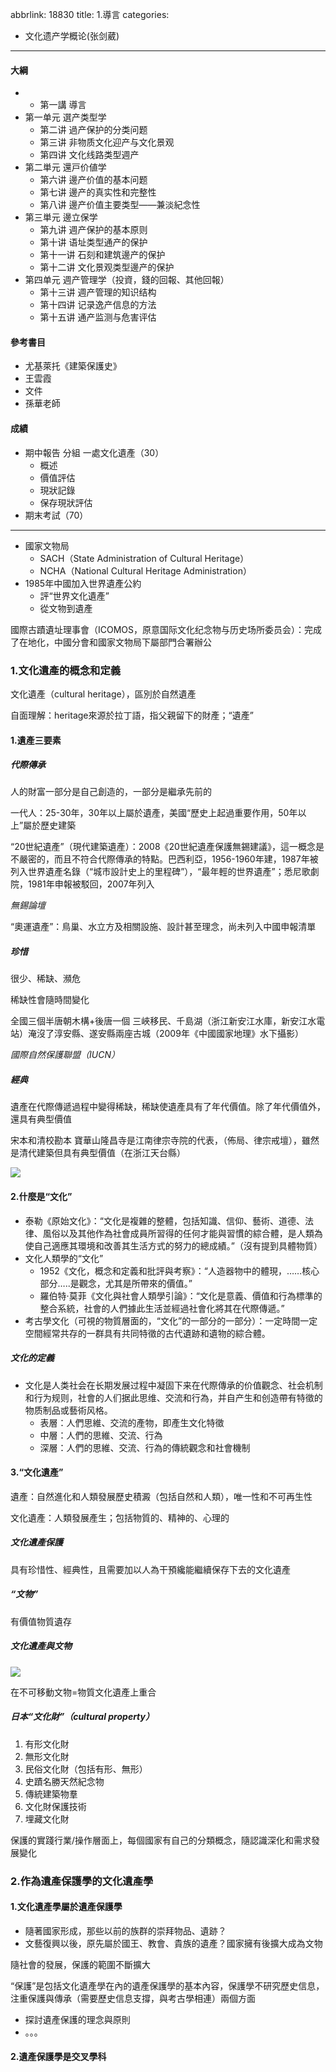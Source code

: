 abbrlink: 18830
title: 1.導言
categories:
  - 文化遗产学概论(张剑葳)
---
#### 大綱

- - 第一講 導言
- ﻿第一单元 選产类型学
	- ﻿第二讲 過产保护的分类问题
	- ﻿第三讲 非物质文化迎产与文化景观
	- ﻿第四讲 文化线路类型週产
- ﻿第二単元 還戸价値学
	- ﻿第六讲 邊产价值的基本问题
	- ﻿第七讲 邊产的真实性和完整性
	- ﻿第八讲 邊产价值主要类型——兼淡紀念性
- ﻿第三単元 邊立保学
	- ﻿第九讲 週产保护的基本原则
	- ﻿第十讲 语址类型通产的保护
	- ﻿第十一讲 石刻和建筑邊产的保护
	- ﻿第十二讲 文化景观类型邊产的保护
- ﻿第四单元 週产管理学（投資，錢的回報、其他回報）
	- ﻿第十三讲  週产管理的知识结构
	- ﻿第十四讲  记录逸产信息的方法
	- ﻿第十五讲  通产监测与危害评估

#### 參考書目

- 尤基萊托《建築保護史》
- 王雲霞
- 文件
- 孫華老師

#### 成績

- 期中報告 分組 一處文化遺產（30）
	- 概述
	- 價值評估
	- 現狀記錄
	- 保存現狀評估
- 期末考試（70）

***

- 國家文物局
	- SACH（State Administration of Cultural Heritage）
	- NCHA（National Cultural Heritage Administration）
- 1985年中國加入世界遺產公約
	- 評“世界文化遺產”
	- 從文物到遺產

國際古蹟遺址理事會（ICOMOS，原意国际文化纪念物与历史场所委员会）：完成了在地化，中國分會和國家文物局下屬部門合署辦公

### 1.文化遺產的概念和定義

文化遺產（cultural heritage），區別於自然遺產

自面理解：heritage來源於拉丁語，指父親留下的財產；“遺產”

#### 1.遺產三要素

##### 代際傳承

人的財富一部分是自己創造的，一部分是繼承先前的

一代人：25-30年，30年以上屬於遺產，美國“歷史上起過重要作用，50年以上”屬於歷史建築

“20世紀遺產”（現代建築遺產）：2008《20世紀遺產保護無錫建議》，這一概念是不嚴密的，而且不符合代際傳承的特點。巴西利亞，1956-1960年建，1987年被列入世界遺產名錄（“城市設計史上的里程碑”），“最年輕的世界遺產”；悉尼歌劇院，1981年申報被駁回，2007年列入

*無錫論壇*

“奧運遺產”：鳥巢、水立方及相關設施、設計甚至理念，尚未列入中國申報清單

##### 珍惜

很少、稀缺、瀕危

稀缺性會隨時間變化

全國三個半唐朝木構+後唐一個
三峽移民、千島湖（浙江新安江水庫，新安江水電站）淹沒了淳安縣、遂安縣兩座古城（2009年《中國國家地理》水下攝影）

*國際自然保護聯盟（IUCN）*

##### 經典

遺產在代際傳遞過程中變得稀缺，稀缺使遺產具有了年代價值。除了年代價值外，還具有典型價值

宋本和清校勘本
寶華山隆昌寺是江南律宗寺院的代表，（佈局、律宗戒壇），雖然是清代建築但具有典型價值（在浙江天台縣）

![](001.png)

#### 2.什麼是“文化”

- 泰勒《原始文化》：“文化是複雜的整體，包括知識、信仰、藝術、道德、法律、風俗以及其他作為社會成員所習得的任何才能與習慣的綜合體，是人類為使自己適應其環境和改善其生活方式的努力的總成績。”（沒有提到具體物質）
- 文化人類學的“文化”
	- 1952《文化，概念和定義和批評與考察》：“人造器物中的體現，……核心部分…..是觀念，尤其是所帶來的價值。”
	- 羅伯特·莫菲《文化與社會人類學引論》：“文化是意義、價值和行為標準的整合系統，社會的人們據此生活並經過社會化將其在代際傳遞。”
- 考古學文化（可視的物質層面的，“文化”的一部分的一部分）：一定時間一定空間經常共存的一群具有共同特徵的古代遺跡和遺物的綜合體。

##### 文化的定義

- ﻿文化是人类社会在长期发展过程中凝固下来在代際傳承的价值觀念、社会机制和行为规则，社會的人们据此思维、交流和行為，并自产生和创造帶有特徵的物质制品或藝術风格。
	- 表層：人們思維、交流的產物，即產生文化特徵
	- 中層：人們的思維、交流、行為
	- 深層：人們的思維、交流、行為的傳統觀念和社會機制

#### 3.“文化遺產”

遺產：自然進化和人類發展歷史積澱（包括自然和人類），唯一性和不可再生性

文化遺產：人類發展產生；包括物質的、精神的、心理的

##### 文化遺產保護

具有珍惜性、經典性，且需要加以人為干預纔能繼續保存下去的文化遺產

##### “文物”

有價值物質遺存

##### 文化遺產與文物

![](002.png)

在不可移動文物=物質文化遺產上重合

##### 日本“文化財”（cultural property）

1. 有形文化財
2. 無形文化財
3. 民俗文化財（包括有形、無形）
4. 史蹟名勝天然紀念物
5. 傳統建築物羣
6. 文化財保護技術
7. 埋藏文化財

保護的實踐行業/操作層面上，每個國家有自己的分類概念，隨認識深化和需求發展變化

### 2.作為遺產保護學的文化遺產學

#### 1.文化遺產學屬於遺產保護學

- 隨著國家形成，那些以前的族群的崇拜物品、遺跡？
- 文藝復興以後，原先屬於國王、教會、貴族的遺產？國家擁有後擴大成為文物

隨社會的發展，保護的範圍不斷擴大

“保護”是包括文化遺產學在內的遺產保護學的基本內容，保護學不研究歷史信息，注重保護與傳承（需要歷史信息支撐，與考古學相連）兩個方面

- 探討遺產保護的理念與原則
- 。。。

#### 2.遺產保護學是交叉學科

